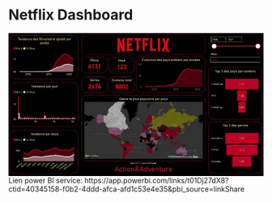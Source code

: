 # Netflix Dashboard


<img src="dashboard_screenshot.JPG"
     style="float: left; margin-right: 20px;" />
     
  <p>Lien power BI service:
https://app.powerbi.com/links/t01Dj27dX8?ctid=40345158-f0b2-4ddd-afca-afd1c53e4e35&pbi_source=linkShare
<p>   
